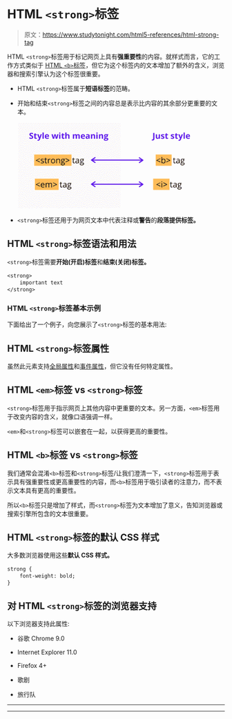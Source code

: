 # HTML `<strong>`标签

> 原文：<https://www.studytonight.com/html5-references/html-strong-tag>

HTML `<strong>`标签用于标记网页上具有**强重要性**的内容。就样式而言，它的工作方式类似于 [HTML `<b>`标签](https://www.studytonight.com/html5-references/html-b-tag)，但它为这个标签内的文本增加了额外的含义，浏览器和搜索引擎认为这个标签很重要。

*   HTML `<strong>`标签属于**短语标签**的范畴。

*   开始和结束`<strong>`标签之间的内容总是表示比内容的其余部分更重要的文本。

    ![difference between bold and strong tag](img/1834577cbd10e1a888d1d70359cdf251.png)

*   `<strong>`标签还用于为网页文本中代表注释或**警告**的**段落提供标签。**

## HTML `<strong>`标签语法和用法

`<strong>`标签需要**开始(开启)标签**和**结束(关闭)标签。**

```
<strong>
    important text
</strong> 
```

### HTML `<strong>`标签基本示例

下面给出了一个例子，向您展示了`<strong>`标签的基本用法:

## HTML `<strong>`标签属性

虽然此元素支持[全局属性](https://www.studytonight.com/html5-references/html-global-attributes)和[事件属性](https://www.studytonight.com/html5-references/html-event-attributes)，但它没有任何特定属性。

## HTML `<em>`标签 vs `<strong>`标签

`<strong>`标签用于指示网页上其他内容中更重要的文本。另一方面，`<em>`标签用于改变内容的含义，就像口语强调一样。

`<em>`和`<strong>`标签可以嵌套在一起，以获得更高的重要性。

## HTML `<b>`标签 vs `<strong>`标签

我们通常会混淆`<b>`标签和`<strong>`标签/让我们澄清一下，`<strong>`标签用于表示具有强重要性或更高重要性的内容，而`<b>`标签用于吸引读者的注意力，而不表示文本具有更高的重要性。

所以`<b>`标签只是增加了样式，而`<strong>`标签为文本增加了意义，告知浏览器或搜索引擎所包含的文本很重要。

## HTML `<strong>`标签的默认 CSS 样式

大多数浏览器使用这些**默认 CSS 样式。**

```
strong {
    font-weight: bold;
}
```

## 对 HTML `<strong>`标签的浏览器支持

以下浏览器支持此属性:

*   谷歌 Chrome 9.0

*   Internet Explorer 11.0

*   Firefox 4+

*   歌剧

*   旅行队

* * *

* * *